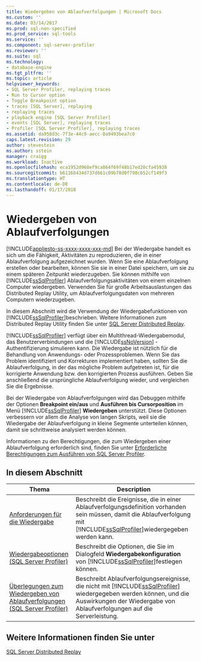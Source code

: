 ```yaml
---
title: Wiedergeben von Ablaufverfolgungen | Microsoft Docs
ms.custom: ''
ms.date: 03/14/2017
ms.prod: sql-non-specified
ms.prod_service: sql-tools
ms.service: ''
ms.component: sql-server-profiler
ms.reviewer: ''
ms.suite: sql
ms.technology:
- database-engine
ms.tgt_pltfrm: ''
ms.topic: article
helpviewer_keywords:
- SQL Server Profiler, replaying traces
- Run to Cursor option
- Toggle Breakpoint option
- traces [SQL Server], replaying
- replaying traces
- playback engine [SQL Server Profiler]
- events [SQL Server], replaying traces
- Profiler [SQL Server Profiler], replaying traces
ms.assetid: da958d3c-7f3e-44c9-aecc-8a9493bea7c0
caps.latest.revision: 29
author: stevestein
ms.author: sstein
manager: craigg
ms.workload: Inactive
ms.openlocfilehash: eca1952d968ef9ca864f69f48b17ed20cfa45938
ms.sourcegitcommit: b6116b434d737d661c09b78d0f798c652cf149f3
ms.translationtype: HT
ms.contentlocale: de-DE
ms.lasthandoff: 01/17/2018
---
```

# <a name="replay-traces"></a>Wiedergeben von Ablaufverfolgungen
[!INCLUDE[appliesto-ss-xxxx-xxxx-xxx-md](../../includes/appliesto-ss-xxxx-xxxx-xxx-md.md)] Bei der Wiedergabe handelt es sich um die Fähigkeit, Aktivitäten zu reproduzieren, die in einer Ablaufverfolgung aufgezeichnet wurden. Wenn Sie eine Ablaufverfolgung erstellen oder bearbeiten, können Sie sie in einer Datei speichern, um sie zu einem späteren Zeitpunkt wiederzugeben. Sie können mithilfe von [!INCLUDE[ssSqlProfiler](../../includes/sssqlprofiler-md.md)] Ablaufverfolgungsaktivitäten von einem einzelnen Computer wiedergeben. Verwenden Sie für große Arbeitsauslastungen das Distributed Replay Utility, um Ablaufverfolgungsdaten von mehreren Computern wiederzugeben.  
  
 In diesem Abschnitt wird die Verwendung der Wiedergabefunktionen von [!INCLUDE[ssSqlProfiler](../../includes/sssqlprofiler-md.md)]beschrieben. Weitere Informationen zum Distributed Replay Utility finden Sie unter [SQL Server Distributed Replay](../../tools/distributed-replay/sql-server-distributed-replay.md).  
  
 [!INCLUDE[ssSqlProfiler](../../includes/sssqlprofiler-md.md)] verfügt über ein Multithread-Wiedergabemodul, das Benutzerverbindungen und die [!INCLUDE[ssNoVersion](../../includes/ssnoversion-md.md)] -Authentifizierung simulieren kann. Die Wiedergabe ist nützlich für die Behandlung von Anwendungs- oder Prozessproblemen. Wenn Sie das Problem identifiziert und Korrekturen implementiert haben, sollten Sie die Ablaufverfolgung, in der das mögliche Problem aufgetreten ist, für die korrigierte Anwendung bzw. den korrigierten Prozess ausführen. Geben Sie anschließend die ursprüngliche Ablaufverfolgung wieder, und vergleichen Sie die Ergebnisse.  
  
 Bei der Wiedergabe von Ablaufverfolgungen wird das Debuggen mithilfe der Optionen **Breakpoint ein/aus** und **Ausführen bis Cursorposition** im Menü [!INCLUDE[ssSqlProfiler](../../includes/sssqlprofiler-md.md)] **Wiedergeben** unterstützt. Diese Optionen verbessern vor allem die Analyse von langen Skripts, weil sie die Wiedergabe der Ablaufverfolgung in kleine Segmente unterteilen können, damit sie schrittweise analysiert werden können.  
  
 Informationen zu den Berechtigungen, die zum Wiedergeben einer Ablaufverfolgung erforderlich sind, finden Sie unter [Erforderliche Berechtigungen zum Ausführen von SQL Server Profiler](../../tools/sql-server-profiler/permissions-required-to-run-sql-server-profiler.md).  
  
## <a name="in-this-section"></a>In diesem Abschnitt  
  
|Thema|Description|  
|-----------|-----------------|  
|[Anforderungen für die Wiedergabe](../../tools/sql-server-profiler/replay-requirements.md)|Beschreibt die Ereignisse, die in einer Ablaufverfolgungsdefinition vorhanden sein müssen, damit die Ablaufverfolgung mit [!INCLUDE[ssSqlProfiler](../../includes/sssqlprofiler-md.md)]wiedergegeben werden kann.|  
|[Wiedergabeoptionen &#40;SQL Server Profiler&#41;](../../tools/sql-server-profiler/replay-options-sql-server-profiler.md)|Beschreibt die Optionen, die Sie im Dialogfeld **Wiedergabekonfiguration** von [!INCLUDE[ssSqlProfiler](../../includes/sssqlprofiler-md.md)]festlegen können.|  
|[Überlegungen zum Wiedergeben von Ablaufverfolgungen &#40;SQL Server Profiler&#41;](../../tools/sql-server-profiler/considerations-for-replaying-traces-sql-server-profiler.md)|Beschreibt Ablaufverfolgungsereignisse, die nicht mit [!INCLUDE[ssSqlProfiler](../../includes/sssqlprofiler-md.md)] wiedergegeben werden können, und die Auswirkungen der Wiedergabe von Ablaufverfolgungen auf die Serverleistung.|  
  
## <a name="see-also"></a>Weitere Informationen finden Sie unter  
 [SQL Server Distributed Replay](../../tools/distributed-replay/sql-server-distributed-replay.md)  
  
  
